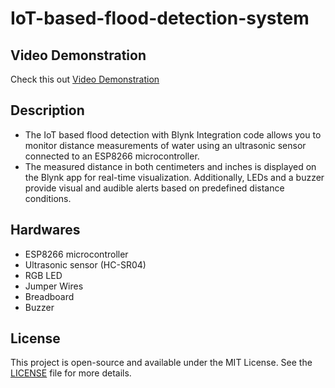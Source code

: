 # IoT-based-flood-detection-system

## Video Demonstration
Check this out [Video Demonstration](https://www.dropbox.com/scl/fi/6d9z8aix0gbp1qhpmv21a/409693917_863510845313476_5007686960907421415_n.mp4?rlkey=ojz26zqldq43wn1byotfap7xr&st=ifp044dm&dl=0)


## Description

- The IoT based flood detection with Blynk Integration code allows you to monitor distance measurements of water using an ultrasonic sensor connected to an ESP8266 microcontroller.
- The measured distance in both centimeters and inches is displayed on the Blynk app for real-time visualization. Additionally, LEDs and a buzzer provide visual and audible alerts based on predefined distance conditions.

## Hardwares
- ESP8266 microcontroller
- Ultrasonic sensor (HC-SR04)
- RGB LED
- Jumper Wires
- Breadboard
- Buzzer
## License

This project is open-source and available under the MIT License. See the [LICENSE](LICENSE) file for more details.
